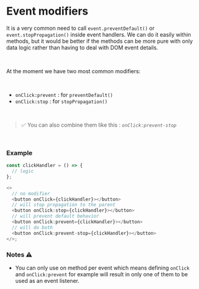 # Event modifiers

It is a very common need to call `event.preventDefault()` or `event.stopPropagation()` inside event handlers. We can do it easily within methods, but it would be better if the methods can be more pure with only data logic rather than having to deal with DOM event details.

<br/>

At the moment we have two most common modifiers:

<br/>

- `onClick:prevent` : for `preventDefault()`
- `onClick:stop` : for `stopPropagation()`

<br/>

> ✅ You can also combine them like this : _`onClick:prevent-stop`_

<br/>

### Example

```ts
const clickHandler = () => {
  // logic
};

<>
  // no modifier
  <button onClick={clickHandler}></button>
  // will stop propagation to the parent
  <button onClick:stop={clickHandler}></button>
  // will prevent default behavior
  <button onClick:prevent={clickHandler}></button>
  // will do both
  <button onClick:prevent-stop={clickHandler}></button>
</>;
```

### Notes ⚠️

- You can only use on method per event which means defining `onClick` and `onClick:prevent` for example will result in only one of them to be used as an event listener.
